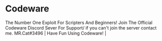 # Codeware
The Number One Exploit For Scripters And Beginners!
Join The Official Codeware Discord Sever For Support/ if you can't join the server contact me. MR.Cat#3496
| Have Fun Using Codeware! |
